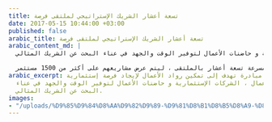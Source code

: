 ```yaml
---
title: تسعة أعشار الشريك الإستراتيجي لملتقى فرصة
date: 2017-05-15 10:44:00 +03:00
published: false
arabic_title: تسعة أعشار الشريك الإستراتيجي لملتقى فرصة
arabic_content_md: |
  ملتقى فرصة هي مبادرة تهدف إلى تمكين رواد الأعمال لإيجاد فرصة إستثمارية لدى رجال الأعمال ، الشركات الإستثمارية و حاضنات الأعمال لتوفير الوقت والجهد في عناء البحث عن الشريك المثالي.

  اقيم الملتقى في قاعة الخزامى بمدينة الرياض ، حيث شاركت تسعة أعشار كشريك إستراتيجي. كما ايضاً شاركت الفرق المشاركة بمسرعة تسعة أعشار بالملتقى ، ليتم عرض مشاريعهم على أكثر من 1500 مستثمر.
arabic_excerpt: ملتقى فرصة هي مبادرة تهدف إلى تمكين رواد الأعمال لإيجاد فرصة إستثمارية
  لدى رجال الأعمال ، الشركات الإستثمارية و حاضنات الأعمال لتوفير الوقت والجهد في عناء
  البحث عن الشريك المثالي.
images:
- "/uploads/%D9%85%D9%84%D8%AA%D9%82%D9%89-%D9%81%D8%B1%D8%B5%D8%A9-%D8%B4%D8%B1%D9%8A%D9%83-%D8%A5%D8%B3%D8%AA%D8%B1%D8%A7%D8%AA%D9%8A%D8%AC%D9%8A.jpg"
---
```


